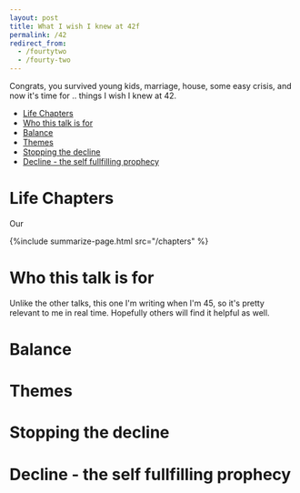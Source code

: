 ```yaml
---
layout: post
title: What I wish I knew at 42f
permalink: /42
redirect_from:
  - /fourtytwo
  - /fourty-two
---
```


Congrats, you survived young kids, marriage, house, some easy crisis, and now it's time for .. things I wish I knew at 42.

<!-- prettier-ignore-start -->
<!-- vim-markdown-toc GFM -->

- [Life Chapters](#life-chapters)
- [Who this talk is for](#who-this-talk-is-for)
- [Balance](#balance)
- [Themes](#themes)
- [Stopping the decline](#stopping-the-decline)
- [Decline - the self fullfilling prophecy](#decline---the-self-fullfilling-prophecy)

<!-- vim-markdown-toc -->
<!-- prettier-ignore-end -->

# Life Chapters

Our

{%include summarize-page.html src="/chapters" %}

# Who this talk is for

Unlike the other talks, this one I'm writing when I'm 45, so it's pretty relevant to me in real time. Hopefully others will find it helpful as well.

# Balance

# Themes

# Stopping the decline

# Decline - the self fullfilling prophecy
